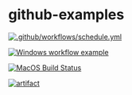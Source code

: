 # github-examples

[![.github/workflows/schedule.yml](https://github.com/tundeiness/github-examples/actions/workflows/schedule.yml/badge.svg)](https://github.com/tundeiness/github-examples/actions/workflows/schedule.yml)

[![Windows workflow example](https://github.com/tundeiness/github-examples/actions/workflows/runner-windows.yml/badge.svg)](https://github.com/tundeiness/github-examples/actions/workflows/runner-windows.yml)


[![MacOS Build Status](https://github.com/tundeiness/github-examples/actions/workflows/runner-macos.yml/badge.svg)](https://github.com/tundeiness/github-examples/actions/workflows/runner-macos.yml)


[![artifact](https://github.com/tundeiness/github-examples/actions/workflows/create-artifact.yml/badge.svg)](https://github.com/tundeiness/github-examples/actions/workflows/create-artifact.yml)
